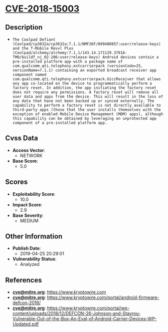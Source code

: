 
# [CVE-2018-15003](https://cve.mitre.org/cgi-bin/cvename.cgi?name=CVE-2018-15003)

## Description

- `The Coolpad Defiant (Coolpad/cp3632a/cp3632a:7.1.1/NMF26F/099480857:user/release-keys) and the T-Mobile Revvl Plus (Coolpad/alchemy/alchemy:7.1.1/143.14.171129.3701A-TMO/buildf_nj_02-206:user/release-keys) Android devices contain a pre-installed platform app with a package name of com.qualcomm.qti.telephony.extcarrierpack (versionCode=25, versionName=7.1.1) containing an exported broadcast receiver app component named com.qualcomm.qti.telephony.extcarrierpack.UiccReceiver that allows any app co-located on the device to programmatically perform a factory reset. In addition, the app initiating the factory reset does not require any permissions. A factory reset will remove all user data and apps from the device. This will result in the loss of any data that have not been backed up or synced externally. The capability to perform a factory reset is not directly available to third-party apps (those that the user installs themselves with the exception of enabled Mobile Device Management (MDM) apps), although this capability can be obtained by leveraging an unprotected app component of a pre-installed platform app.`

## Cvss Data

- **Access Vector**:
  - NETWORK
- **Base Score**:
  - 5.0

## Scores

- **Exploitability Score**:
  - 10.0
- **Impact Score**:
  - 2.9
- **Base Severity**:
  - MEDIUM

## Other Information

- **Publish Date**:
  - 2019-04-25 20:29:01
- **Vulnerability Status**:
  - Analyzed

## References

- **cve@mitre.org**: https://www.kryptowire.com
- **cve@mitre.org**: https://www.kryptowire.com/portal/android-firmware-defcon-2018/
- **cve@mitre.org**: https://www.kryptowire.com/portal/wp-content/uploads/2018/12/DEFCON-26-Johnson-and-Stavrou-Vulnerable-Out-of-the-Box-An-Eval-of-Android-Carrier-Devices-WP-Updated.pdf
